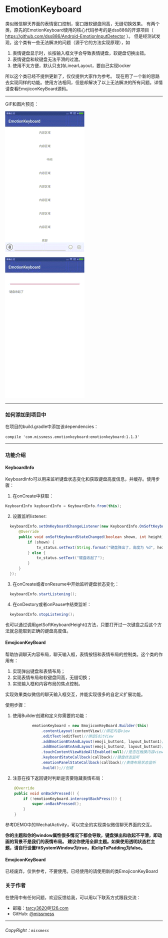 # EmotionKeyboard

   类似微信聊天界面的表情窗口控制，窗口跟软键盘同高，无缝切换效果。
   有两个类，原先的EmotionKeyboard使用的核心代码参考的是dss886的开源项目（ https://github.com/dss886/Android-EmotionInputDetector ）。
   但是经测试发现，这个类有一些无法解决的问题（源于它的方法实现原理），如
   <ol>
   <li>表情键盘显示时，长按输入框文字会导致表情键盘，软键盘切换出错。</li>
   <li>表情键盘和软键盘无法平滑的过渡。</li>
   <li>使用不太方便，默认只支持LinearLayout，要自己实现locker</li>
   </ol>
   所以这个类已经不提供更新了，仅仅提供大家作为参考。
   现在用了一个新的思路去实现同样的功能。使用方法相同，但是却解决了以上无法解决的所有问题。详情请查看EmojiconKeyBoard源码。
  
  
---
  GIF和图片预览：

  ![gif](https://raw.githubusercontent.com/missmess/EmotionKeyboard/master/raw/sample.gif)
  
  ![gif](https://raw.githubusercontent.com/missmess/EmotionKeyboard/master/raw/sample2.gif)

---

### 如何添加到项目中

在项目的build.gradle中添加该dependencies：

  `
    compile 'com.missmess.emotionkeyboard:emotionkeyboard:1.1.3'
  `

---

### 功能介绍

#### KeyboardInfo
  
  KeyboardInfo可以用来监听键盘状态变化和获取键盘高度信息，并缓存。使用步骤：
  
  1. 在onCreate中获取：
  ```java
  KeyboardInfo keyboardInfo = KeyboardInfo.from(this);
  ```
  
  2. 设置监听listener:
  ```java
    keyboardInfo.setOnKeyboardChangeListener(new KeyboardInfo.OnSoftKeyboardChangeListener() {
		@Override
		public void onSoftKeyboardStateChanged(boolean shown, int height) {
			if (shown) {
				tv_status.setText(String.format("键盘弹出了，高度为 %d", height));
			} else {
				tv_status.setText("键盘收起了");
			}
		}
	});
  ```
  
  3. 在onCreate或者onResume中开始监听键盘状态变化：
  ```java
    keyboardInfo.startListening();
  ```
  
  4. 在onDestory或者onPause中结束监听：
  ```java
    keyboardInfo.stopListening();
  ```
  
  也可以通过调用getSoftKeyboardHeight()方法，只要打开过一次键盘之后这个方法就总能取到正确的键盘高度值。
  
#### EmojiconKeyBoard

  帮助协调聊天内容布局，聊天输入框，表情按钮和表情布局的控制类。这个类的作用有：
  
  1. 实现弹出键盘和表情布局；
  2. 实现表情布局和软键盘同高，无缝切换；
  3. 实现输入框和内容布局的焦点控制。
  
  实现效果类似微信的聊天输入框交互，并能实现很多的自定义扩展功能。
  
  使用步骤：
  1. 使用Builder创建和定义你需要的功能：
  ```java
  			  emotionKeyboard = new EmojiconKeyBoard.Builder(this)
                  .contentLayout(contentView)//绑定内容view
                  .editText(editText)//绑定EditView
                  .addEmotionBtnAndLayout(emoji_button1, layout_button1)//添加第一个表情按钮布局
                  .addEmotionBtnAndLayout(emoji_button2, layout_button2)//第二个
                  .touchContentViewHideAllEnabled(null)//是否在触摸内容view时获取焦点隐藏键盘
                  .keyboardStateCallback(callback)//键盘状态监听
                  .emotionPanelStateCallback(callback)//表情布局状态监听
                  .build();//创建
  ```
  
  2. 注意在按下返回键时判断是否要隐藏表情布局：
  ```java
      @Override
      public void onBackPressed() {
          if (!emotionKeyboard.interceptBackPress()) {
              super.onBackPressed();
          }
      }
  ```
  
  参考DEMO中的WechatActivity，可以完全的实现类似微信聊天界面的交互。
  
  <b>你的主题和你的window属性很多情况下都会导致，键盘弹出和收起不平滑，即动画的背景不是我们的表情布局。
  建议你使用全屏主题。如果使用透明状态栏主题，请自行设置fitSystemWindow为true，和clipToPadding为false。</b>
  
#### EmojiconKeyBoard

  已经废弃，仅供参考，不要使用。已经使用的请使用新的类EmojiconKeyBoard
  
### 关于作者
在使用中有任何问题，欢迎反馈给我，可以用以下联系方式跟我交流：

* 邮箱：<tarcy3620@126.com>
* GitHub: [@missmess](https://github.com/missmess)

---

###### CopyRight：`missmess`